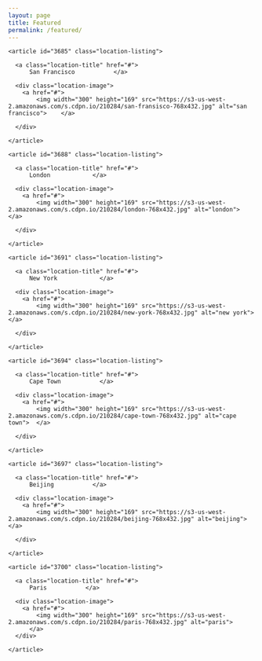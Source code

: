```yaml
---
layout: page
title: Featured
permalink: /featured/
---
```


<div class="child-page-listing">

  <div class="grid-container">

    <article id="3685" class="location-listing">

      <a class="location-title" href="#">
          San Francisco           </a>

      <div class="location-image">
        <a href="#">
            <img width="300" height="169" src="https://s3-us-west-2.amazonaws.com/s.cdpn.io/210284/san-fransisco-768x432.jpg" alt="san francisco">    </a>

      </div>

    </article>

    <article id="3688" class="location-listing">

      <a class="location-title" href="#">
          London            </a>

      <div class="location-image">
        <a href="#">
            <img width="300" height="169" src="https://s3-us-west-2.amazonaws.com/s.cdpn.io/210284/london-768x432.jpg" alt="london">  </a>

      </div>

    </article>

    <article id="3691" class="location-listing">

      <a class="location-title" href="#">
          New York            </a>

      <div class="location-image">
        <a href="#">
            <img width="300" height="169" src="https://s3-us-west-2.amazonaws.com/s.cdpn.io/210284/new-york-768x432.jpg" alt="new york">  </a>

      </div>

    </article>

    <article id="3694" class="location-listing">

      <a class="location-title" href="#">
          Cape Town           </a>

      <div class="location-image">
        <a href="#">
            <img width="300" height="169" src="https://s3-us-west-2.amazonaws.com/s.cdpn.io/210284/cape-town-768x432.jpg" alt="cape town">  </a>

      </div>

    </article>

    <article id="3697" class="location-listing">

      <a class="location-title" href="#">
          Beijing           </a>

      <div class="location-image">
        <a href="#">
            <img width="300" height="169" src="https://s3-us-west-2.amazonaws.com/s.cdpn.io/210284/beijing-768x432.jpg" alt="beijing">    </a>

      </div>

    </article>

    <article id="3700" class="location-listing">

      <a class="location-title" href="#">
          Paris           </a>

      <div class="location-image">
        <a href="#">
            <img width="300" height="169" src="https://s3-us-west-2.amazonaws.com/s.cdpn.io/210284/paris-768x432.jpg" alt="paris">          
          </a>
      </div>

    </article>

  </div>
  <!-- end grid container -->

</div>
